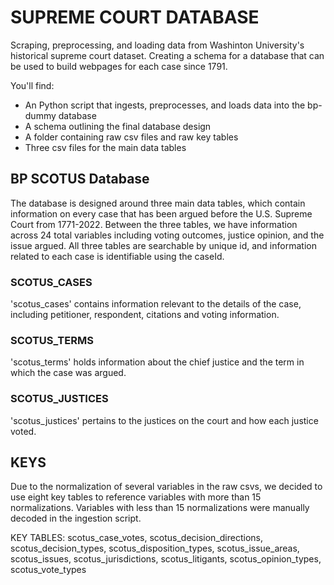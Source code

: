 # SUPREME COURT DATABASE # 
Scraping, preprocessing, and loading data from Washinton University's historical supreme court dataset. 
Creating a schema for a database that can be used to build webpages for each case since 1791.


You'll find:
* An Python script that ingests, preprocesses, and loads data into the bp-dummy database
* A schema outlining the final database design
* A folder containing raw csv files and raw key tables 
* Three csv files for the main data tables 

## BP SCOTUS Database ##
The database is designed around three main data tables, which contain information on every case that has been argued before the U.S. Supreme Court from 1771-2022. Between the three tables, we have information across 24 total variables including voting outcomes, justice opinion, and the issue argued. All three tables are searchable by unique id, and information related to each case is identifiable using the caseId.

### SCOTUS_CASES ###
'scotus_cases' contains information relevant to the details of the case, including petitioner, respondent, citations and voting information.

### SCOTUS_TERMS ###
'scotus_terms' holds information about the chief justice and the term in which the case was argued.

### SCOTUS_JUSTICES ###
'scotus_justices' pertains to the justices on the court and how each justice voted.
 
## KEYS ##

Due to the normalization of several variables in the raw csvs, we decided to use eight key tables to reference variables with more than 15 normalizations. Variables with less than 15 normalizations were manually decoded in the ingestion script. 

KEY TABLES: scotus_case_votes, scotus_decision_directions, scotus_decision_types, scotus_disposition_types, scotus_issue_areas, scotus_issues, scotus_jurisdictions, scotus_litigants, scotus_opinion_types, scotus_vote_types

